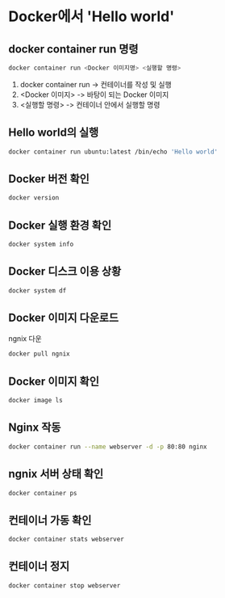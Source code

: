# Docker에서 'Hello world'

## docker container run 명령

```bash
docker container run <Docker 이미지명> <실행할 명령>
```

1. docker container run -> 컨테이너를 작성 및 실행
2. \<Docker 이미지\> -> 바탕이 되는 Docker 이미지
3. \<실행할 명령\> -> 컨테이너 안에서 실행할 명령

## Hello world의 실행

```bash
docker container run ubuntu:latest /bin/echo 'Hello world'
```

## Docker 버전 확인

```bash
docker version
```

## Docker 실행 환경 확인

```bash
docker system info
```

## Docker 디스크 이용 상황

```bash
docker system df
```

## Docker 이미지 다운로드

ngnix 다운

```bash
docker pull ngnix
```

## Docker 이미지 확인

```bash
docker image ls
```

## Nginx 작동

```bash
docker container run --name webserver -d -p 80:80 nginx
```

## ngnix 서버 상태 확인

```bash
docker container ps
```

## 컨테이너 가동 확인

```bash
docker container stats webserver
```

## 컨테이너 정지

```bash
docker container stop webserver
```
